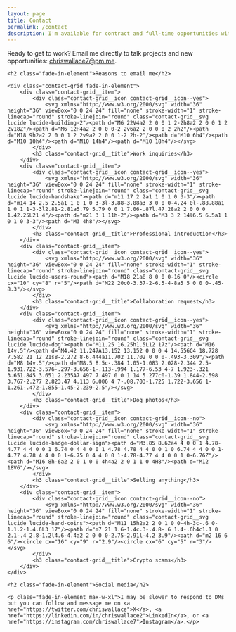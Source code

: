 ```yaml
---
layout: page
title: Contact
permalink: /contact
description: I'm available for contract and full-time opportunities with forward-thinking companies looking to level up their design capabilities.
---
```


<div class="content-container">
   <p class="fade-in-element sub-heading">Ready to get to work? Email me directly to talk projects and new opportunities: <a href="mailto:chriswallace7@pm.me?subject=Design%20Inquiry">chriswallace7@pm.me</a>.</p>

    <h2 class="fade-in-element">Reasons to email me</h2>

    <div class="contact-grid fade-in-element">
        <div class="contact-grid__item">
            <div class="contact-grid__icon contact-grid__icon--yes">
                <svg xmlns="http://www.w3.org/2000/svg" width="36" height="36" viewBox="0 0 24 24" fill="none" stroke-width="1" stroke-linecap="round" stroke-linejoin="round" class="contact-grid__svg lucide lucide-building-2"><path d="M6 22V4a2 2 0 0 1 2-2h8a2 2 0 0 1 2 2v18Z"/><path d="M6 12H4a2 2 0 0 0-2 2v6a2 2 0 0 0 2 2h2"/><path d="M18 9h2a2 2 0 0 1 2 2v9a2 2 0 0 1-2 2h-2"/><path d="M10 6h4"/><path d="M10 10h4"/><path d="M10 14h4"/><path d="M10 18h4"/></svg>
            </div>
            <h3 class="contact-grid__title">Work inquiries</h3>
        </div>
        <div class="contact-grid__item">
            <div class="contact-grid__icon contact-grid__icon--yes">
                <svg xmlns="http://www.w3.org/2000/svg" width="36" height="36" viewBox="0 0 24 24" fill="none" stroke-width="1" stroke-linecap="round" stroke-linejoin="round" class="contact-grid__svg lucide lucide-handshake"><path d="m11 17 2 2a1 1 0 1 0 3-3"/><path d="m14 14 2.5 2.5a1 1 0 1 0 3-3l-3.88-3.88a3 3 0 0 0-4.24 0l-.88.88a1 1 0 1 1-3-3l2.81-2.81a5.79 5.79 0 0 1 7.06-.87l.47.28a2 2 0 0 0 1.42.25L21 4"/><path d="m21 3 1 11h-2"/><path d="M3 3 2 14l6.5 6.5a1 1 0 1 0 3-3"/><path d="M3 4h8"/></svg>
            </div>
            <h3 class="contact-grid__title">Professional introduction</h3>
        </div>
        <div class="contact-grid__item">
            <div class="contact-grid__icon contact-grid__icon--yes">
                <svg xmlns="http://www.w3.org/2000/svg" width="36" height="36" viewBox="0 0 24 24" fill="none" stroke-width="1" stroke-linecap="round" stroke-linejoin="round" class="contact-grid__svg lucide lucide-users-round"><path d="M18 21a8 8 0 0 0-16 0"/><circle cx="10" cy="8" r="5"/><path d="M22 20c0-3.37-2-6.5-4-8a5 5 0 0 0-.45-8.3"/></svg>
            </div>
            <h3 class="contact-grid__title">Collaboration request</h3>
        </div>
        <div class="contact-grid__item">
            <div class="contact-grid__icon contact-grid__icon--yes">
                <svg xmlns="http://www.w3.org/2000/svg" width="36" height="36" viewBox="0 0 24 24" fill="none" stroke-width="1" stroke-linecap="round" stroke-linejoin="round" class="contact-grid__svg lucide lucide-dog"><path d="M11.25 16.25h1.5L12 17z"/><path d="M16 14v.5"/><path d="M4.42 11.247A13.152 13.152 0 0 0 4 14.556C4 18.728 7.582 21 12 21s8-2.272 8-6.444a11.702 11.702 0 0 0-.493-3.309"/><path d="M8 14v.5"/><path d="M8.5 8.5c-.384 1.05-1.083 2.028-2.344 2.5-1.931.722-3.576-.297-3.656-1-.113-.994 1.177-6.53 4-7 1.923-.321 3.651.845 3.651 2.235A7.497 7.497 0 0 1 14 5.277c0-1.39 1.844-2.598 3.767-2.277 2.823.47 4.113 6.006 4 7-.08.703-1.725 1.722-3.656 1-1.261-.472-1.855-1.45-2.239-2.5"/></svg>
            </div>
            <h3 class="contact-grid__title">Dog photos</h3>
        </div>
        <div class="contact-grid__item">
            <div class="contact-grid__icon contact-grid__icon--no">
                <svg xmlns="http://www.w3.org/2000/svg" width="36" height="36" viewBox="0 0 24 24" fill="none" stroke-width="1" stroke-linecap="round" stroke-linejoin="round" class="contact-grid__svg lucide lucide-badge-dollar-sign"><path d="M3.85 8.62a4 4 0 0 1 4.78-4.77 4 4 0 0 1 6.74 0 4 4 0 0 1 4.78 4.78 4 4 0 0 1 0 6.74 4 4 0 0 1-4.77 4.78 4 4 0 0 1-6.75 0 4 4 0 0 1-4.78-4.77 4 4 0 0 1 0-6.76Z"/><path d="M16 8h-6a2 2 0 1 0 0 4h4a2 2 0 1 1 0 4H8"/><path d="M12 18V6"/></svg>
            </div>
            <h3 class="contact-grid__title">Selling anything</h3>
        </div>
        <div class="contact-grid__item">
            <div class="contact-grid__icon contact-grid__icon--no">
                <svg xmlns="http://www.w3.org/2000/svg" width="36" height="36" viewBox="0 0 24 24" fill="none" stroke-width="1" stroke-linecap="round" stroke-linejoin="round" class="contact-grid__svg lucide lucide-hand-coins"><path d="M11 15h2a2 2 0 1 0 0-4h-3c-.6 0-1.1.2-1.4.6L3 17"/><path d="m7 21 1.6-1.4c.3-.4.8-.6 1.4-.6h4c1.1 0 2.1-.4 2.8-1.2l4.6-4.4a2 2 0 0 0-2.75-2.91l-4.2 3.9"/><path d="m2 16 6 6"/><circle cx="16" cy="9" r="2.9"/><circle cx="6" cy="5" r="3"/></svg>
            </div>
            <h3 class="contact-grid__title">Crypto scams</h3>
        </div>
    </div>

    <h2 class="fade-in-element">Social media</h2>

    <p class="fade-in-element max-w-xl">I may be slower to respond to DMs but you can follow and message me on <a href="https://twitter.com/chriswallace">X</a>, <a href="https://linkedin.com/in/chriswallace2">LinkedIn</a>, or <a href="https://instagram.com/chriswallace7">Instagram</a>.</p>

</div>
